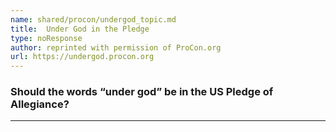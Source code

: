 ```yaml
---
name: shared/procon/undergod_topic.md
title:  Under God in the Pledge 
type: noResponse
author: reprinted with permission of ProCon.org
url: https://undergod.procon.org 
---
```


###  Should the words “under god” be in the US Pledge of Allegiance?

---

